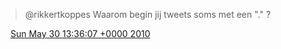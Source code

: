 > @rikkertkoppes Waarom begin jij tweets soms met een "\." ?

<img src="../../media/tweet.ico" width="12" /> [Sun May 30 13:36:07 +0000 2010](https://twitter.com/DromerDenker/status/15041443587)